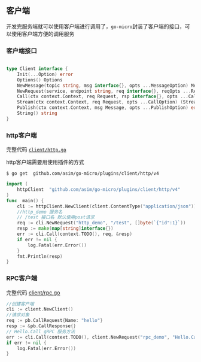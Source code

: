 ## 客户端
开发完服务端就可以使用客户端进行调用了，`go-micro`封装了客户端的接口，可以使用客户端方便的调用服务

### 客户端接口
```go

type Client interface {
	Init(...Option) error
	Options() Options
	NewMessage(topic string, msg interface{}, opts ...MessageOption) Message
	NewRequest(service, endpoint string, req interface{}, reqOpts ...RequestOption) Request
	Call(ctx context.Context, req Request, rsp interface{}, opts ...CallOption) error
	Stream(ctx context.Context, req Request, opts ...CallOption) (Stream, error)
	Publish(ctx context.Context, msg Message, opts ...PublishOption) error
	String() string
}
```

### http客户端
完整代码 [`client/http.go`](client/http.go)

http客户端需要用使用插件的方式
```shell
$ go get  github.com/asim/go-micro/plugins/client/http/v4
```
```go
import (
    httpClient  "github.com/asim/go-micro/plugins/client/http/v4"
)
func  main() {
    cli := httpClient.NewClient(client.ContentType("application/json"))
    //http_demo 服务名 
    // /test 接口名 默认使用post请求
    req := cli.NewRequest("http_demo", "/test", []byte(`{"id":1}`))
    resp := make(map[string]interface{})
    err := cli.Call(context.TODO(), req, &resp)
    if err != nil {
        log.Fatal(err.Error())
    }
    fmt.Println(resp)
}
```

### RPC客户端
完整代码 [client/rpc.go](client/rpc.go)

```go
//创建客户端
cli := client.NewClient()
//请求对象
req := pb.CallRequest{Name: "hello"}
resp := &pb.CallResponse{}
// Hello.Call gRPC 服务方法
err := cli.Call(context.TODO(), client.NewRequest("rpc_demo", "Hello.Call", &req), resp)
if err != nil {
    log.Fatal(err.Error())
}
```